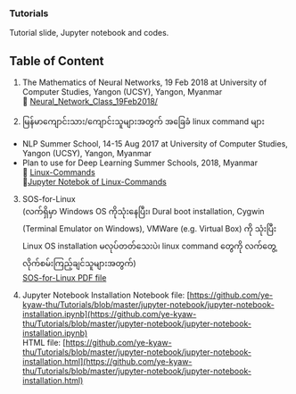 ### Tutorials
Tutorial slide, Jupyter notebook and codes.

## Table of Content

1. The Mathematics of Neural Networks, 19 Feb 2018 at University of Computer Studies, Yangon (UCSY), Yangon, Myanmar  
   &#128193; [Neural_Network_Class_19Feb2018/](https://github.com/ye-kyaw-thu/Tutorials/tree/master/Neural_Network_Class_19Feb2018)

2. မြန်မာကျောင်းသား/ကျောင်းသူများအတွက် အခြေခံ linux command များ
* NLP Summer School, 14-15 Aug 2017 at University of Computer Studies, Yangon (UCSY), Yangon, Myanmar  
* Plan to use for Deep Learning Summer Schools, 2018, Myanmar  
&#128193; [Linux-Commands](https://github.com/ye-kyaw-thu/Tutorials/tree/master/Linux-Commands)  
&#x1f4d3;[Jupyter Notebok of Linux-Commands](https://github.com/ye-kyaw-thu/Tutorials/blob/master/Linux-Commands/linux-commands.ipynb)

3. SOS-for-Linux  
   (လက်ရှိမှာ Windows OS ကိုသုံးနေပြီး၊ Dural boot installation, Cygwin (Terminal Emulator on Windows), VMWare (e.g. Virtual Box) ကို သုံးပြီး Linux OS installation မလုပ်တတ်သေးပဲ၊ linux command တွေကို လက်တွေ့လိုက်စမ်းကြည့်ချင်သူများအတွက်)  
   [SOS-for-Linux PDF file](https://github.com/ye-kyaw-thu/Tutorials/blob/master/SOS-for-Linux.pdf)  

4. Jupyter Notebook Installation
   Notebook file: [https://github.com/ye-kyaw-thu/Tutorials/blob/master/jupyter-notebook/jupyter-notebook-installation.ipynb](https://github.com/ye-kyaw-thu/Tutorials/blob/master/jupyter-notebook/jupyter-notebook-installation.ipynb)  
   HTML file: [https://github.com/ye-kyaw-thu/Tutorials/blob/master/jupyter-notebook/jupyter-notebook-installation.html](https://github.com/ye-kyaw-thu/Tutorials/blob/master/jupyter-notebook/jupyter-notebook-installation.html)  
   

